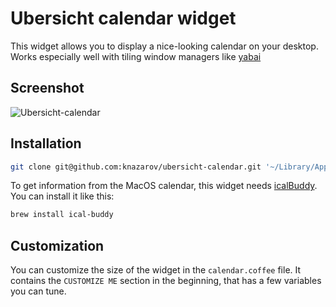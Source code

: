 # Ubersicht calendar widget

This widget allows you to display a nice-looking calendar on your desktop. Works especially well with tiling window managers like [yabai](https://github.com/koekeishiya/yabai)

## Screenshot
![Ubersicht-calendar](https://github.com/knazarov/ubersicht-calendar/blob/master/screenshot-full.png?raw=true)

## Installation

```bash
git clone git@github.com:knazarov/ubersicht-calendar.git '~/Library/Application Support/Übersicht/widgets/calendar'
```

To get information from the MacOS calendar, this widget needs [icalBuddy](http://hasseg.org/icalBuddy/). You can install it like this:

```bash
brew install ical-buddy
```

## Customization

You can customize the size of the widget in the `calendar.coffee` file. It contains the `CUSTOMIZE ME` section in the beginning, that has a few variables you can tune.
